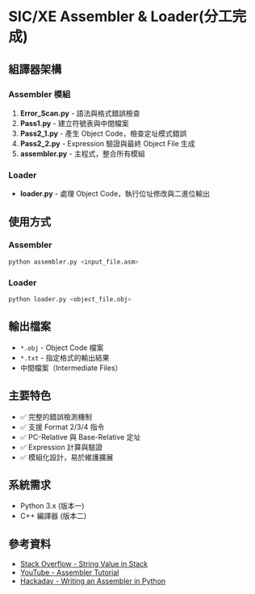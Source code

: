 # SIC/XE Assembler & Loader(分工完成)

## 組譯器架構

### Assembler 模組
1. **Error_Scan.py** - 語法與格式錯誤檢查
2. **Pass1.py** - 建立符號表與中間檔案
3. **Pass2_1.py** - 產生 Object Code，檢查定址模式錯誤
4. **Pass2_2.py** - Expression 驗證與最終 Object File 生成
5. **assembler.py** - 主程式，整合所有模組

### Loader
- **loader.py** - 處理 Object Code，執行位址修改與二進位輸出

## 使用方式

### Assembler
```bash
python assembler.py <input_file.asm>
```

### Loader
```bash
python loader.py <object_file.obj>
```

## 輸出檔案
- `*.obj` - Object Code 檔案
- `*.txt` - 指定格式的輸出結果
- 中間檔案（Intermediate Files）

## 主要特色
- ✅ 完整的錯誤檢測機制
- ✅ 支援 Format 2/3/4 指令
- ✅ PC-Relative 與 Base-Relative 定址
- ✅ Expression 計算與驗證
- ✅ 模組化設計，易於維護擴展

## 系統需求
- Python 3.x (版本一)
- C++ 編譯器 (版本二)

## 參考資料
- [Stack Overflow - String Value in Stack](https://stackoverflow.com/questions/58639287/)
- [YouTube - Assembler Tutorial](https://www.youtube.com/watch?v=rdKX9hzA2lU)
- [Hackaday - Writing an Assembler in Python](https://hackaday.io/project/10576-mucpu-an-8-bit-mcu/log/36010)

